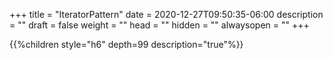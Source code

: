 +++
title = "IteratorPattern"
date = 2020-12-27T09:50:35-06:00
description = ""
draft = false
weight = ""
head = ""
hidden = ""
alwaysopen = ""
+++

<!--more-->

{{%children style="h6" depth=99 description="true"%}}
